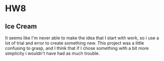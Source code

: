 # HW8

## Ice Cream
It seems like I'm never able to make the idea that I start with work, so i use a lot of trial and error to create something new. This project was a little confusing to grasp, and I think that if I chose something with a bit more simplicity i wouldn't have had as much trouble.
